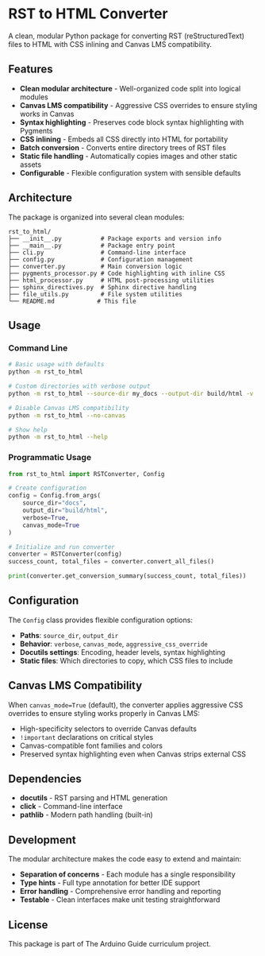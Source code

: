 # RST to HTML Converter

A clean, modular Python package for converting RST (reStructuredText) files to HTML with CSS inlining and Canvas LMS compatibility.

## Features

- **Clean modular architecture** - Well-organized code split into logical modules
- **Canvas LMS compatibility** - Aggressive CSS overrides to ensure styling works in Canvas
- **Syntax highlighting** - Preserves code block syntax highlighting with Pygments
- **CSS inlining** - Embeds all CSS directly into HTML for portability
- **Batch conversion** - Converts entire directory trees of RST files
- **Static file handling** - Automatically copies images and other static assets
- **Configurable** - Flexible configuration system with sensible defaults

## Architecture

The package is organized into several clean modules:

```
rst_to_html/
├── __init__.py           # Package exports and version info
├── __main__.py           # Package entry point
├── cli.py                # Command-line interface
├── config.py             # Configuration management
├── converter.py          # Main conversion logic
├── pygments_processor.py # Code highlighting with inline CSS
├── html_processor.py     # HTML post-processing utilities
├── sphinx_directives.py  # Sphinx directive handling
├── file_utils.py         # File system utilities
└── README.md            # This file
```

## Usage

### Command Line

```bash
# Basic usage with defaults
python -m rst_to_html

# Custom directories with verbose output
python -m rst_to_html --source-dir my_docs --output-dir build/html -v

# Disable Canvas LMS compatibility
python -m rst_to_html --no-canvas

# Show help
python -m rst_to_html --help
```

### Programmatic Usage

```python
from rst_to_html import RSTConverter, Config

# Create configuration
config = Config.from_args(
    source_dir="docs",
    output_dir="build/html",
    verbose=True,
    canvas_mode=True
)

# Initialize and run converter
converter = RSTConverter(config)
success_count, total_files = converter.convert_all_files()

print(converter.get_conversion_summary(success_count, total_files))
```

## Configuration

The `Config` class provides flexible configuration options:

- **Paths**: `source_dir`, `output_dir`
- **Behavior**: `verbose`, `canvas_mode`, `aggressive_css_override`
- **Docutils settings**: Encoding, header levels, syntax highlighting
- **Static files**: Which directories to copy, which CSS files to include

## Canvas LMS Compatibility

When `canvas_mode=True` (default), the converter applies aggressive CSS overrides to ensure styling works properly in Canvas LMS:

- High-specificity selectors to override Canvas defaults
- `!important` declarations on critical styles
- Canvas-compatible font families and colors
- Preserved syntax highlighting even when Canvas strips external CSS

## Dependencies

- **docutils** - RST parsing and HTML generation
- **click** - Command-line interface
- **pathlib** - Modern path handling (built-in)

## Development

The modular architecture makes the code easy to extend and maintain:

- **Separation of concerns** - Each module has a single responsibility
- **Type hints** - Full type annotation for better IDE support
- **Error handling** - Comprehensive error handling and reporting
- **Testable** - Clean interfaces make unit testing straightforward

## License

This package is part of The Arduino Guide curriculum project.
